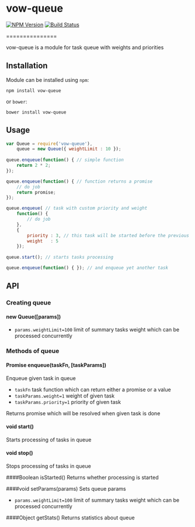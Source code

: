 # vow-queue
[![NPM Version](https://img.shields.io/npm/v/vidom.svg?style=flat-square)](https://www.npmjs.com/package/vow-queue)
[![Build Status](https://img.shields.io/travis/dfilatov/vow-queue/master.svg?style=flat-square)](https://travis-ci.org/dfilatov/vow-queue/branches)

===============

vow-queue is a module for task queue with weights and priorities

Installation
------------

Module can be installed using `npm`:

```
npm install vow-queue
```

or `bower`:

```
bower install vow-queue
```

Usage
-----

````javascript
var Queue = require('vow-queue'),
    queue = new Queue({ weightLimit : 10 });
    
queue.enqueue(function() { // simple function
    return 2 * 2;
});

queue.enqueue(function() { // function returns a promise
    // do job
    return promise;
});

queue.enqueue( // task with custom priority and weight
    function() {
        // do job
    },
    {
        priority : 3, // this task will be started before the previous two
        weight   : 5
    });
    
queue.start(); // starts tasks processing

queue.enqueue(function() { }); // and enqueue yet another task
````

API
-----
### Creating queue
#### new Queue([params])
  * `params.weightLimit=100` limit of summary tasks weight which can be processed concurrently

### Methods of queue
#### Promise enqueue(taskFn, [taskParams])
Enqueue given task in queue
  * `taskFn` task function which can return either a promise or a value
  * `taskParams.weight=1` weight of given task
  * `taskParams.priority=1` priority of given task

Returns promise which will be resolved when given task is done

#### void start()
Starts processing of tasks in queue

#### void stop()
Stops processing of tasks in queue

####Boolean isStarted()
Returns whether processing is started

####void setParams(params)
Sets queue params
* `params.weightLimit=100` limit of summary tasks weight which can be processed concurrently

####Object getStats()
Returns statistics about queue
